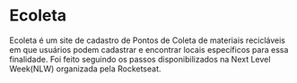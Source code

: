 # Ecoleta
Ecoleta é um site de cadastro de Pontos de Coleta de materiais recicláveis em que usuários podem cadastrar e encontrar locais específicos para essa finalidade. Foi feito seguindo os passos disponibilizados na Next Level Week(NLW) organizada pela Rocketseat.
